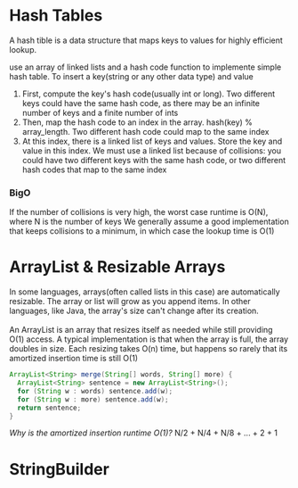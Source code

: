 # Hash Tables

A hash tible is a data structure that maps keys to values for highly efficient lookup.

use an array of linked lists and a hash code function to implemente simple hash table.
To insert a key(string or any other data type) and value
1. First, compute the key's hash code(usually int or long). Two different keys could have the same hash code, as there may be an infinite number of keys and a finite number of ints
2. Then, map the hash code to an index in the array. hash(key) % array_length. Two different hash code could map to the same index
3. At this index, there is a linked list of keys and values. Store the key and value in this index. We must use a linked list because of collisions: you could have two different keys with the same hash code, or two different hash codes that map to the same index

### BigO
If the number of collisions is very high, the worst case runtime is O(N), where N is the number of keys
We generally assume a good implementation that keeps collisions to a minimum, in which case the lookup time is O(1)

# ArrayList & Resizable Arrays

In some languages, arrays(often called lists in this case) are automatically resizable. The array or list will grow as you append items. In other languages, like Java, the array's size can't change after its creation. </br></br>
An ArrayList is an array that resizes itself as needed while still providing O(1) access. A typical implementation is that when the array is full, the array doubles in size. Each resizing takes O(n) time, but happens so rarely that its amortized insertion time is still O(1)
```Java
ArrayList<String> merge(String[] words, String[] more) {
  ArrayList<String> sentence = new ArrayList<String>();
  for (String w : words) sentence.add(w);
  for (String w : more) sentence.add(w);
  return sentence;
}
```
<i> Why is the amortized insertion runtime O(1)? </i>
N/2 + N/4 + N/8 + ... + 2 + 1

# StringBuilder
